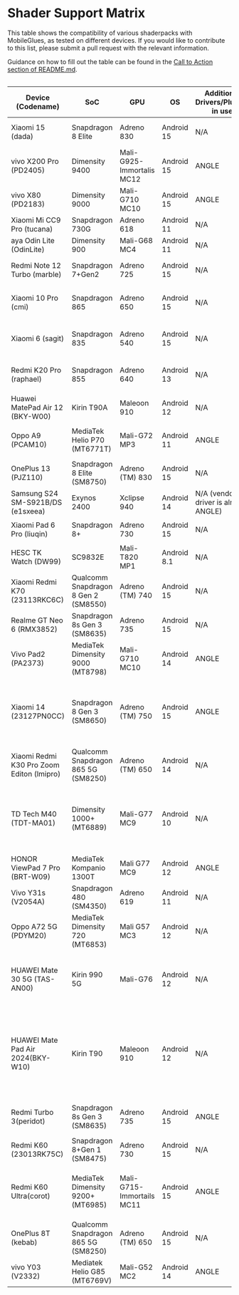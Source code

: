 <!-- markdownlint-disable MD033 -->

# Shader Support Matrix

This table shows the compatibility of various shaderpacks with MobileGlues, as tested on different devices. If you would like to contribute to this list, please submit a pull request with the relevant information.

Guidance on how to fill out the table can be found in the [Call to Action section of README.md](https://github.com/Swung0x48/MobileGlues-release/blob/main/README.md#call-to-action).

<div style="overflow-x: auto;">

| **Device (Codename)**                     | **SoC**                              | **GPU**                   | **OS**      | **Additional Drivers/Plugins in use**   | **MobileGlues** | **Minecraft**   | **ShaderLoader**                       | **BSL**                                                       | **Chocapic13 V6 Lite**                                        | **MakeUp-UltraFast**                                          | **Photon**                            | **iterationT**                                 | **SEUS PTGI HRR3**        | **ComplementaryReimaged**                   | **ComplementaryUnbound**                    | **Derivative Main**              | **Lux**                                                       | **BSL Classic**               | **Report**                                                               |
| ----------------------------------------- | ------------------------------------ | ------------------------- | ----------- | --------------------------------------- | --------------- | --------------- | -------------------------------------- | ------------------------------------------------------------- | ------------------------------------------------------------- | ------------------------------------------------------------- | ------------------------------------- | ---------------------------------------------- | ------------------------- | ------------------------------------------- | ------------------------------------------- | -------------------------------- | ------------------------------------------------------------- | ----------------------------- | ------------------------------------------------------------------------ |
| Xiaomi 15 (dada)                          | Snapdragon 8 Elite                   | Adreno 830                | Android 15  | N/A                                     | 1.1.0.1         | 1.20.1          | Iris 1.7.2                             | ✅(8.4, all presets)                                          | ✅                                                            | ✅(9.1c, all presets)                                         | ❌(v1.1)                              | ✅(3.2.0, all presets)                         | ✅<sup>\*</sup>           | ?                                           | ?                                           | ?                                | ?                                                             | ?                             | [dada.md](./DeviceReports/dada.md)                                       |
| vivo X200 Pro (PD2405)                    | Dimensity 9400                       | Mali-G925-Immortalis MC12 | Android 15  | ANGLE                                   | 1.1.0.1         | 1.20.1          | Iris 1.7.5                             | ✅(8.4)                                                       | ?                                                             | ?                                                             | ?                                     | ?                                              | ?                         | ?                                           | ?                                           | ?                                | ?                                                             | ?                             | [PD2405.md](./DeviceReports/PD2405.md)                                   |
| vivo X80 (PD2183)                         | Dimensity 9000                       | Mali-G710 MC10            | Android 15  | ANGLE                                   | 1.1.0.1         | 1.20.1          | Iris 1.7.5                             | ✅(8.4)                                                       | ✅                                                            | ✅(9.1c, all presets)                                         | ❌                                    | ✅(3.2.0, all presets)                         | ✅                        | ✅                                          | ✅                                          |                                  | ?                                                             | ?                             | [PD2183.md](./DeviceReports/PD2183.md)                                   |
| Xiaomi Mi CC9 Pro (tucana)                | Snapdragon 730G                      | Adreno 618                | Android 11  | N/A                                     | 1.1.0.1         | 1.21.4          | Iris 1.8.5                             | ✅(8.4)                                                       | ?                                                             | ?                                                             | ?                                     | ?                                              | ?                         | ?                                           | ?                                           | ?                                | ?                                                             | ?                             | [tucana.md](./DeviceReports/tucana.md)                                   |
| aya Odin Lite (OdinLite)                  | Dimensity 900                        | Mali-G68 MC4              | Android 11  | N/A                                     | 1.1.0.1         | 1.21.1          | Iris 1.8.8                             | ✅(8.4.02.1, all presets)                                     | ?                                                             | ?                                                             | ?                                     | ?                                              | ?                         | ?                                           | ?                                           | ?                                | ?                                                             | ?                             | [OdinLite.md](./DeviceReports/OdinLite.md)                               |
| Redmi Note 12 Turbo (marble)              | Snapdragon 7+Gen2                    | Adreno 725                | Android 15  | N/A                                     | 1.1.1           | 1.21.1          | Iris 1.8.8                             | ✅(8.4.02.2, all presets)                                     | ✅                                                            | ✅(9.1c, all presets)                                         | ✅(v1.1, all presets)                 | ✅(3.2.0, all presets)                         | ✅<sup>\*</sup>           | ✅(r5.4, High)                              | ✅(r5.4, High)                              | ✅(2.0.1, d24.4.14, all presets) | ✅(v1.1_patch2, all presets)                                  | ✅(8.4.02.2, all presets)     | [marble.md](./DeviceReports/marble.md)                                   |
| Xiaomi 10 Pro (cmi)                       | Snapdragon 865                       | Adreno 650                | Android 15  | N/A                                     | 1.1.0.1         | 1.20.1          | Iris 1.7.6                             | ✅(8.4,all presets)                                           | ?                                                             | ?                                                             | \*️⃣(v1.1,闪烁奇怪色块)                | ✅(3.2.0)                                      | ?                         | ?                                           | ?                                           | ?                                | ?                                                             | ?                             | [cmi.md](./DeviceReports/cmi.md)                                         |
| Xiaomi 6 (sagit)                          | Snapdragon 835                       | Adreno 540                | Android 15  | N/A                                     | 1.1.1           | 1.21.1          | Iris 1.8.8                             | ✅(8.4.02.2)                                                  | ✅                                                            | ✅(9.1c, all presets)                                         | \*️⃣(v1.1, 云渲染错误)                 | ✅(3.2.0, all presets)                         | ❌                        | ❌(r5.4)                                    | ❌(r5.4)                                    | ✅(2.0.1, d24.4.14, all presets) | ✅(v1.1-patch2, all presets)                                  | ✅(8.4.02.2, all presets)     | [sagit.md](./DeviceReports/sagit.md)                                     |
| Redmi K20 Pro (raphael)                   | Snapdragon 855                       | Adreno 640                | Android 13  | N/A                                     | 1.1.0.1         | 1.20.1          | Iris 1.7.6                             | ✅(8.4,all presets)                                           | ?                                                             | ?                                                             | \*️⃣(v1.1,闪烁奇怪色块)                | ✅(3.2.0)                                      | ?                         | ?                                           | ?                                           | ?                                | ?                                                             | ?                             | [raphael.md](./DeviceReports/raphael.md)                                 |
| Huawei MatePad Air 12 (BKY-W00)           | Kirin T90A                           | Maleoon 910               | Android 12  | N/A                                     | 1.1.0.1         | 1.21.1          | optifine HD_U_J1                       | ✅(8.4,all presets)                                           | ✅                                                            | ?                                                             | \*️⃣(v1.1,黑)                          | \*️⃣(3.2.0,黑)                                  | ?                         | ?                                           | ?                                           | ?                                | ?                                                             | ?                             | [BKY-W00.md](./DeviceReports/BKY-W00.md)                                 |
| Oppo A9 (PCAM10)                          | MediaTek Helio P70 (MT6771T)         | Mali-G72 MP3              | Android 11  | ANGLE                                   | 1.1.0.1         | 1.21.4          | Iris 1.8.8                             | ✅(8.4.02.2, all presets)                                     | \*️⃣(V6 Lite, all presets)                                     | ✅(9.1c, high)                                                | \*️⃣(v1.1,黑色色块闪烁)                | \*️⃣(3.2.0, 黑屏)                               | ❌<sup>\*</sup>           | ✅(r5.4, High)                              | ✅(r5.4, High)                              | ❌                               | ?                                                             | ?                             | [PCAM10.md](./DeviceReports/PCAM10.md)                                   |
| OnePlus 13 (PJZ110)                       | Snapdragon 8 Elite (SM8750)          | Adreno (TM) 830           | Android 15  | N/A                                     | 1.1.0.1         | 1.21.4          | Iris 1.8.8                             | ✅(8.4.02.2, all presets)                                     | ✅(V6 Lite, all presets)                                      | ✅(9.1c, high)                                                | ✅(v1.1)                              | ✅(3.2.0)                                      | ✅<sup>\*</sup>           | ?                                           | ?                                           | ?                                | ?                                                             | ?                             | [PJZ110.md](./DeviceReports/PJZ110.md)                                   |
| Samsung S24 SM-S921B/DS (e1sxeea)         | Exynos 2400                          | Xclipse 940               | Android 14  | N/A (vendor ES driver is already ANGLE) | 1.1.0.1         | 1.21.4          | Fabric 0.16.10                         | ✅(8.4.01.2, all presets)                                     | ✅(V6 Lite, all presets)                                      | ✅(9.1c, all presets)                                         | ✅(v1.1)                              | ✅(3.2.0, all presets)                         | ✅<sup>\*</sup>           | \*️⃣(r5.4, won't load 'very high', below OK) | \*️⃣(r5.4, won't load 'very high', below OK) | ✅(d24.4.14, all presets)        | ?                                                             | ?                             | [e1sxeea.md](./DeviceReports/e1sxeea.md)                                 |
| Xiaomi Pad 6 Pro (liuqin)                 | Snapdragon 8+                        | Adreno 730                | Android 15  | N/A                                     | 1.1.0.1         | 1.20.1          | Iris 1.7.6                             | ✅(8.4,all presets)                                           | ?                                                             | ?                                                             | ✅(v1.1,all presets)                  | \*️⃣(3.2.0, 水体异常)                           | ?                         | ?                                           | \*️⃣(r5.4, 方块不渲染)                       | ?                                | ?                                                             | ?                             | [liuqin.md](./DeviceReports/liuqin.md)                                   |
| HESC TK Watch (DW99)                      | SC9832E                              | Mali-T820 MP1             | Android 8.1 | N/A                                     | 1.1.0.1         | 1.20.1          | Iris 1.7.6                             | \*️⃣(8.4,无法渲染方块)                                         | ?                                                             | ?                                                             | ?                                     | ?                                              | ?                         | ?                                           | ?                                           | ?                                | ?                                                             | ?                             | [DW99.md](./DeviceReports/DW99.md)                                       |
| Xiaomi Redmi K70 (23113RKC6C)             | Qualcomm Snapdragon 8 Gen 2 (SM8550) | Adreno (TM) 740           | Android 15  | N/A                                     | 1.1.0.1         | 1.20.1          | iris 1.7.6                             | ✅(8.4.01.2)                                                  | ✅(V9 High)                                                   | ✅(9.1c)                                                      | ✅(v1.1)                              | ✅(3.2.0)                                      | ❌                        | \*️⃣(r5.4,无任何效果)                        | \*️⃣(r5.4,无任何效果)                        | \*️⃣(d24.4.14, 无任何效果)        | ?                                                             | ?                             | [23113RKC6C.md](./DeviceReports/23113RKC6C.md)                           |
| Realme GT Neo 6 (RMX3852)                 | Snapdragon 8s Gen 3 (SM8635)         | Adreno 735                | Android 15  | N/A                                     | 1.1.0.1         | 1.21.4          | Iris 1.8.8                             | ✅(8.4.01.2)                                                  | ✅(V6 Lite)                                                   | ✅(9.1c)                                                      | ✅(v1.1)                              | ✅(3.2.0)                                      | ?                         | ✅(r5.4)                                    | ✅(r5.4)                                    | ✅(d24.4.14)                     | ?                                                             | ?                             | [RMX3852.md](./DeviceReports/RMX3852.md)                                 |
| Vivo Pad2 (PA2373)                        | MediaTek Dimensity 9000 (MT8798)     | Mali-G710 MC10            | Android 14  | ANGLE                                   | 1.1.0.1         | 1.21.4          | Iris 1.8.8                             | ✅(8.4.02.2, all presets)                                     | ?                                                             | ✅(9.1c, all presets)                                         | ?                                     | ?                                              | ?                         | ?                                           | ?                                           | ?                                | ?                                                             | ?                             | [PA2373.md](./DeviceReports/PA2373.md)                                   |
| Xiaomi 14 (23127PN0CC)                    | Snapdragon 8 Gen 3 (SM8650)          | Adreno (TM) 750           | Android 15  | ANGLE                                   | 1.1.0.1         | 1.21.4          | Iris 1.8.3                             | ✅(8.4, all presets)                                          | ✅(V9 Ultra)                                                  | ✅(9.1c, all presets)                                         | ✅(v1.1)                              | ✅(3.2.0, all presets)                         | \*️⃣（水反部分色彩有问题） | ?                                           | ✅(r5.4, High)                              | \*️⃣（v2.0.1，无效果）            | ?                                                             | ?                             | [23127PN0CC.md](./DeviceReports/23127PN0CC.md)                           |
| Xiaomi Redmi K30 Pro Zoom Editon (lmipro) | Qualcomm Snapdragon 865 5G (SM8250)  | Adreno (TM) 650           | Android 14  | N/A                                     | 1.1.0.1         | 1.21.3          | Iris 1.8.1                             | ?                                                             | ?                                                             | ✅(9.1c, all presets)                                         | ?                                     | ?                                              | ?                         | ?                                           | ?                                           | ?                                | ?                                                             | ?                             | [lmipro.md](./DeviceReports/lmipro.md)                                   |
| TD Tech M40 (TDT-MA01)                    | Dimensity 1000+ (MT6889)             | Mali-G77 MC9              | Android 10  | N/A                                     | 1.1.0.1         | 1.21.4          | Iris 1.8.8                             | ✅(8.4.01.2)                                                  | ✅(V6 Lite)                                                   | ✅(9.1c)                                                      | \*️⃣(v1.1，天空渲染错误)               | \*️⃣(3.2.0，除了水面波纹，草晃动外没有任何效果) | ?                         | ❌(r5.4)                                    | ❌(r5.4)                                    | ?                                | ?                                                             | ?                             | [TDT-MA01.md](./DeviceReports/TDT-MA01.md)                               |
| HONOR ViewPad 7 Pro (BRT-W09)             | MediaTek Kompanio 1300T              | Mali G77 MC9              | Android 12  | ANGLE                                   | 1.1.0.1         | 1.21.4          | Iris 1.8.8                             | \*️⃣(8.4.02.2)                                                 | ?                                                             | ✅(9.1c)                                                      | \*️⃣(v1.1)                             | ?                                              | ?                         | ❎(r5.4)                                    | ❎(r5.4)                                    | ?                                | ✅(v1.1)                                                      | ✅(8.4.02.2)                  | [BRT-W09.md](./DeviceReports/BRT-W09.md)                                 |
| Vivo Y31s (V2054A)                        | Snapdragon 480 (SM4350)              | Adreno 619                | Android 11  | N/A                                     | 1.1.0.1         | 1.21.4          | Iris 1.8.8                             | ✅(8.4.01.2)                                                  | ✅(V6 Lite)                                                   | ✅(9.1c)                                                      | ✅(v1.1)                              | ✅(3.2.0)                                      | ?                         | ❌(r5.4)                                    | ❌(r5.4)                                    | ?                                | ?                                                             | ?                             | [V2054A.md](./DeviceReports/V2054A.md)                                   |
| Oppo A72 5G (PDYM20)                      | MediaTek Dimensity 720 (MT6853)      | Mali G57 MC3              | Android 12  | N/A                                     | 1.1.0.1         | 1.20.1          | Iris 1.7.2                             | ✅(8.4, all presets)                                          | ?                                                             | ✅(9.1c,all presets)                                          | ❌(v1.1)                              | ✅(3.2.0, all presets)                         | ?                         | ?                                           | ?                                           | ?                                | ?                                                             | ?                             | [BRT-W09.md](./DeviceReports/BRT-W09.md)                                 |
| HUAWEI Mate 30 5G (TAS-AN00)              | Kirin 990 5G                         | Mali-G76                  | Android 12  | N/A                                     | 1.1.0.1         | 1.21.4          | Iris 1.8.8                             | \*️⃣(8.4.01.2，实体渲染错误)                                   | \*️⃣(V6 Lite，实体渲染错误)                                    | \*️⃣(9.1c，实体渲染错误)                                       | \*️⃣(v1.1，天空渲染错误，实体渲染错误) | \*️⃣(3.2.0，世界渲染错误，实体渲染错误)         | ?                         | ❌(r5.4)                                    | ❌(r5.4)                                    | ?                                | ?                                                             | ?                             | [TAS-AN00.md](./DeviceReports/TAS-AN00.md)                               |
| HUAWEI Mate Pad Air 2024(BKY-W10)         | Kirin T90                            | Maleoon 910               | Android 12  | N/A                                     | 1.1.0.1         | 1.21.4          | Iris 1.8.8                             | \*️⃣(仅渲染原版天空颜色，云层、水面、方块、实体、阴影均不渲染) | \*️⃣(仅渲染原版天空颜色，云层、水面、方块、实体、阴影均不渲染) | \*️⃣(仅渲染原版天空颜色，云层、水面、方块、实体、阴影均不渲染) | ?                                     | ?                                              | ?                         | ?                                           | ?                                           | ?                                | \*️⃣(仅渲染原版天空颜色，云层、水面、方块、实体、阴影均不渲染) | ?                             | [BKY-W10.md](./DeviceReports/BKY-W10.md)                                 |
| Redmi Turbo 3(peridot)                    | Snapdragon 8s Gen 3 (SM8635)         | Adreno 735                | Android 15  | ANGLE                                   | 1.1.0.2         | 1.20.1          | Iris 1.7.5                             | ✅(8.4,all presets)                                           | ?                                                             | ?                                                             | \*️⃣(v1.1,闪烁奇怪色块)                | ✅(3.2.0)                                      | ?                         | ✅(r5.4)                                    | ✅(r5.4)                                    | ?                                | ?                                                             | ?                             | [peridot.md](./DeviceReports/peridot.md)                                 |
| Redmi K60 (23013RK75C)                    | Snapdragon 8+Gen 1 (SM8475)          | Adreno 730                | Android 15  | N/A                                     | 1.1.0.1         | 1.21.1          | Iris 1.8.8                             | ✅ （8.4.02.2）                                               | ✅                                                            | ✅ （9.1c）                                                   | ✅ （v1.1）                           | ✅ （3.2.0）                                   | ？                        | ❌                                          | ❌                                          | ❌                               | ❌                                                            | ✅                            | [RedmiK60-shaders-report.md](./DeviceReports/RedmiK60-shaders-report.md) |
| Redmi K60 Ultra(corot)                    | MediaTek Dimensity 9200+ (MT6985)    | Mali-G715-Immortails MC11 | Android 15  | ANGLE                                   | 1.1.0.2         | 1.21.1          | Iris 1.8.8                             | ✅ （8.4,全预设，无 ANGLE 无水反）                            | ✅                                                            | ✅ （9.1c,全预设）                                            | \*️⃣（v1.1,闪烁奇怪色块）              | ✅ （3.2.0，全预设，无 ANGLE 无天空盒）        | ✅（容易卡到闪退）        | ？                                          | ？                                          | ❌（全预设）                     | ?                                                             | ✅（全预设，无 ANGLE 无水反） | [corot.md](./DeviceReports/corot.md)                                     |
| OnePlus 8T (kebab)                        | Qualcomm Snapdragon 865 5G (SM8250)  | Adreno (TM) 650           | Android 15  | N/A                                     | 1.1.1           | 1.20.1 / 1.21.1 | Forge Oculus 1.8.0 / Fabric Iris 1.8.8 | ?                                                             | ?                                                             | ?                                                             | ?                                     | ?                                              | ?                         | ❌(r5.4, framebuffer error)                 | ❌(r5.4, framebuffer error)                 | ?                                | ?                                                             | ?                             | [kebab.md](./DeviceReports/kebab.md)                                     |
| vivo Y03 (V2332)                          | Mediatek Helio G85 (MT6769V)         | Mali-G52 MC2              | Android 14  | ANGLE                                   | 1.2.5           | 1.21.5          | Fabric Iris 1.8.11                     | ✅ (8.4.02.2, all presets)                                    | ✅                                                            | ✅ (9.1e, all presets)                                        | ❌ (v1.1)                            | ?                                              | ❌                        | ?                                           | ?                                           | ?                                | ?                                                             | ✅ (8.4.02.2, all presets)    | [V2232.md](./DeviceReports/V2232.md)                                     |

<div>
